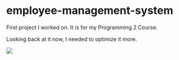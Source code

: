 # employee-management-system

First project I worked on. It is for my Programming 2 Course.

Looking back at it now, I needed to optimize it more.

<a href="https://github.com/ZouheirN/employee-management-system/graphs/contributors">
  <img src="https://contrib.rocks/image?repo=ZouheirN/employee-management-system" />
</a>

